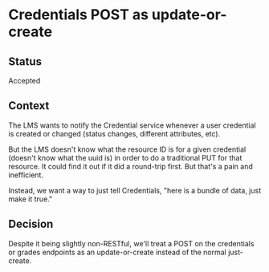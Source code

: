 # Credentials POST as update-or-create

## Status

Accepted

## Context

The LMS wants to notify the Credential service whenever a user credential is created
or changed (status changes, different attributes, etc).

But the LMS doesn't know what the resource ID is for a given credential (doesn't know
what the uuid is) in order to do a traditional PUT for that resource. It could find it
out if it did a round-trip first. But that's a pain and inefficient.

Instead, we want a way to just tell Credentials, "here is a bundle of data, just make
it true."

## Decision

Despite it being slightly non-RESTful, we'll treat a POST on the credentials or grades
endpoints as an update-or-create instead of the normal just-create.
